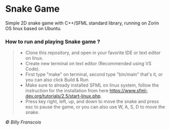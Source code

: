 # Snake Game

Simple 2D snake game with C++/SFML standard library, running on Zorin OS linux based on Ubuntu.

### How to run and playing Snake game ?

> - Clone this repository, and open in your favorite IDE or text editor on linux.
> - Create new terminal on text editor (Recommended using VS Code).
> - First type "make" on terminal, second type "bin/main" that's it, or you can also click Build & Run.
> - Make sure to already installed SFML on linux system, follow the instruction for the installation from here https://www.sfml-dev.org/tutorials/2.5/start-linux.php.
> - Press key right, left, up, and down to move the snake and press esc to pause the game, or you can also use W, A, S, D to move the snake.

<i>© Billy Franscois</i>